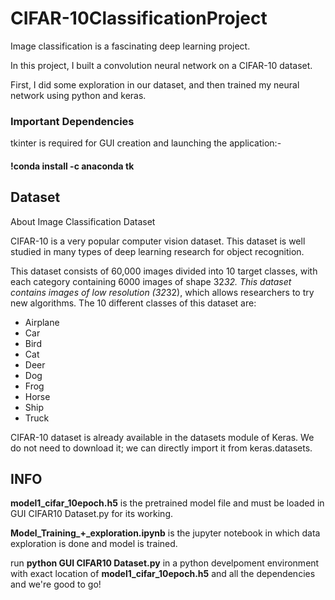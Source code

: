 # CIFAR-10ClassificationProject

Image classification is a fascinating deep learning project. 

In this project, I built a convolution neural network on a CIFAR-10 dataset. 

First, I did some exploration in our dataset, and then trained my neural network using python and keras.

### Important Dependencies

tkinter is required for GUI creation and launching the application:-

#### !conda install -c anaconda tk


## Dataset

About Image Classification Dataset

CIFAR-10 is a very popular computer vision dataset. This dataset is well studied in many types of deep learning research for object recognition.

This dataset consists of 60,000 images divided into 10 target classes, with each category containing 6000 images of shape 32*32. This dataset contains images of low resolution (32*32), which allows researchers to try new algorithms. The 10 different classes of this dataset are:

 * Airplane
 * Car
 * Bird
 * Cat
 * Deer
 * Dog
 * Frog
 * Horse
 * Ship
 * Truck

CIFAR-10 dataset is already available in the datasets module of Keras. We do not need to download it; we can directly import it from keras.datasets.

## INFO

**model1_cifar_10epoch.h5** is the pretrained model file and must be loaded in GUI CIFAR10 Dataset.py for its working.

**Model_Training_+_exploration.ipynb** is the jupyter notebook in which data exploration is done and model is trained.

run **python GUI CIFAR10 Dataset.py** in a python develpoment environment with exact location of **model1_cifar_10epoch.h5** and all the dependencies and we're good to go!


